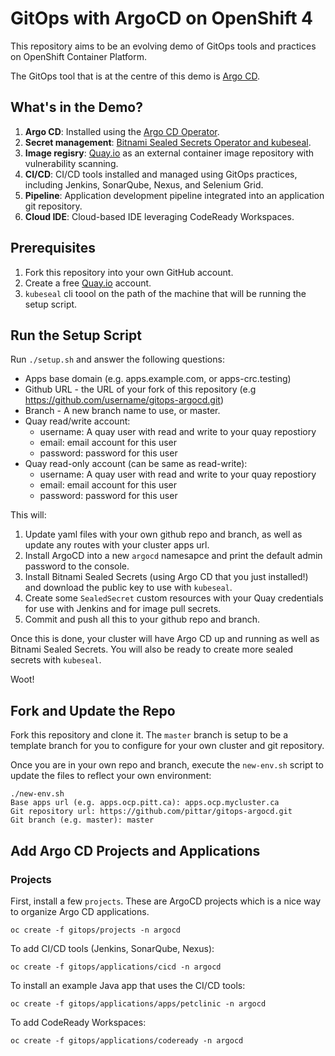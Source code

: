 # GitOps with ArgoCD on OpenShift 4

This repository aims to be an evolving demo of GitOps tools and practices on OpenShift Container Platform.

The GitOps tool that is at the centre of this demo is [Argo CD](https://argoproj.github.io/argo-cd/).

## What's in the Demo?

1. **Argo CD**: Installed using the [Argo CD Operator](https://operatorhub.io/operator/argocd-operator).
2. **Secret management**: [Bitnami Sealed Secrets Operator and kubeseal](https://github.com/bitnami-labs/sealed-secrets).
3. **Image regisry**: [Quay.io](https://quay.io) as an external container image repository with vulnerability scanning.
4. **CI/CD**: CI/CD tools installed and managed using GitOps practices, including Jenkins, SonarQube, Nexus, and Selenium Grid.
5. **Pipeline**: Application development pipeline integrated into an application git repository.
6. **Cloud IDE**: Cloud-based IDE leveraging CodeReady Workspaces.

## Prerequisites

1. Fork this repository into your own GitHub account.
2. Create a free [Quay.io](https://quay.io) account.
3. `kubeseal` cli toool on the path of the machine that will be running the setup script.


## Run the Setup Script

Run `./setup.sh` and answer the following questions:
* Apps base domain (e.g. apps.example.com, or apps-crc.testing)
* Github URL - the URL of your fork of this repository (e.g https://github.com/username/gitops-argocd.git)
* Branch - A new branch name to use, or master.
* Quay read/write account:
    * username:  A quay user with read and write to your quay repostiory
    * email:  email account for this user
    * password:  password for this user
* Quay read-only account (can be same as read-write):
    * username:  A quay user with read and write to your quay repostiory
    * email:  email account for this user
    * password:  password for this user


This will:
1. Update yaml files with your own github repo and branch, as well as update any routes with your cluster apps url.
2. Install ArgoCD into a new `argocd` namesapce and print the default admin password to the console.
3. Install Bitnami Sealed Secrets (using Argo CD that you just installed!) and download the public key to use with `kubeseal`.
4. Create some `SealedSecret` custom resources with your Quay credentials for use with Jenkins and for image pull secrets.
5. Commit and push all this to your github repo and branch.

Once this is done, your cluster will have Argo CD up and running as well as Bitnami Sealed Secrets.  You will also be ready to create more sealed secrets with `kubeseal`.

Woot!

## Fork and Update the Repo

Fork this repository and clone it.  The `master` branch is setup to be a template branch for you to configure for your own cluster and git repository.

Once you are in your own repo and branch, execute the `new-env.sh` script to update the files to reflect your own environment:
```
./new-env.sh 
Base apps url (e.g. apps.ocp.pitt.ca): apps.ocp.mycluster.ca
Git repository url: https://github.com/pittar/gitops-argocd.git
Git branch (e.g. master): master
```

## Add Argo CD Projects and Applications

### Projects

First, install a few `projects`.  These are ArgoCD projects which is a nice way to organize Argo CD applications.
```
oc create -f gitops/projects -n argocd
```

To add CI/CD tools (Jenkins, SonarQube, Nexus):
```
oc create -f gitops/applications/cicd -n argocd
```

To install an example Java app that uses the CI/CD tools:
```
oc create -f gitops/applications/apps/petclinic -n argocd
```

To add CodeReady Workspaces:
```
oc create -f gitops/applications/codeready -n argocd
```
